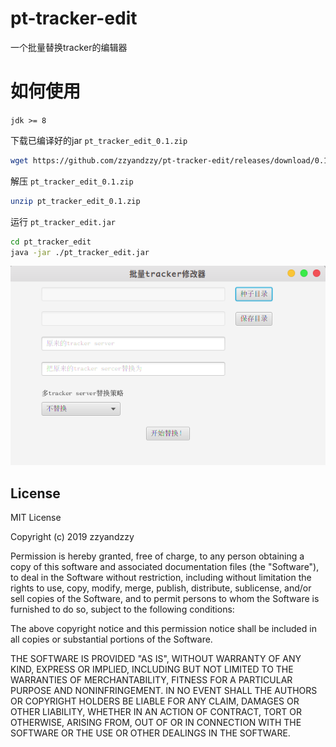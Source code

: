 # pt-tracker-edit
一个批量替换tracker的编辑器

# 如何使用

`jdk >= 8`

下载已编译好的jar `pt_tracker_edit_0.1.zip`

```bash
wget https://github.com/zzyandzzy/pt-tracker-edit/releases/download/0.1/pt_tracker_edit_0.1.zip
```

解压 `pt_tracker_edit_0.1.zip`

```bash
unzip pt_tracker_edit_0.1.zip
```

运行 `pt_tracker_edit.jar`
```bash
cd pt_tracker_edit
java -jar ./pt_tracker_edit.jar
```

 ![1](https://github.com/zzyandzzy/pt-tracker-edit/raw/master/images/run.png "运行截图")


License
----
MIT License

Copyright (c) 2019 zzyandzzy

Permission is hereby granted, free of charge, to any person obtaining a copy
of this software and associated documentation files (the "Software"), to deal
in the Software without restriction, including without limitation the rights
to use, copy, modify, merge, publish, distribute, sublicense, and/or sell
copies of the Software, and to permit persons to whom the Software is
furnished to do so, subject to the following conditions:

The above copyright notice and this permission notice shall be included in all
copies or substantial portions of the Software.

THE SOFTWARE IS PROVIDED "AS IS", WITHOUT WARRANTY OF ANY KIND, EXPRESS OR
IMPLIED, INCLUDING BUT NOT LIMITED TO THE WARRANTIES OF MERCHANTABILITY,
FITNESS FOR A PARTICULAR PURPOSE AND NONINFRINGEMENT. IN NO EVENT SHALL THE
AUTHORS OR COPYRIGHT HOLDERS BE LIABLE FOR ANY CLAIM, DAMAGES OR OTHER
LIABILITY, WHETHER IN AN ACTION OF CONTRACT, TORT OR OTHERWISE, ARISING FROM,
OUT OF OR IN CONNECTION WITH THE SOFTWARE OR THE USE OR OTHER DEALINGS IN THE
SOFTWARE.
